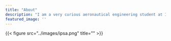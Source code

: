 ```yaml
---
title: "About"
description: "I am a very curious aeronautical engineering student at IPSA, passionate about aircrafts, music, botanic and much more... "
featured_image: ''
---
```

{{< figure src="../images/ipsa.png" title="" >}}


